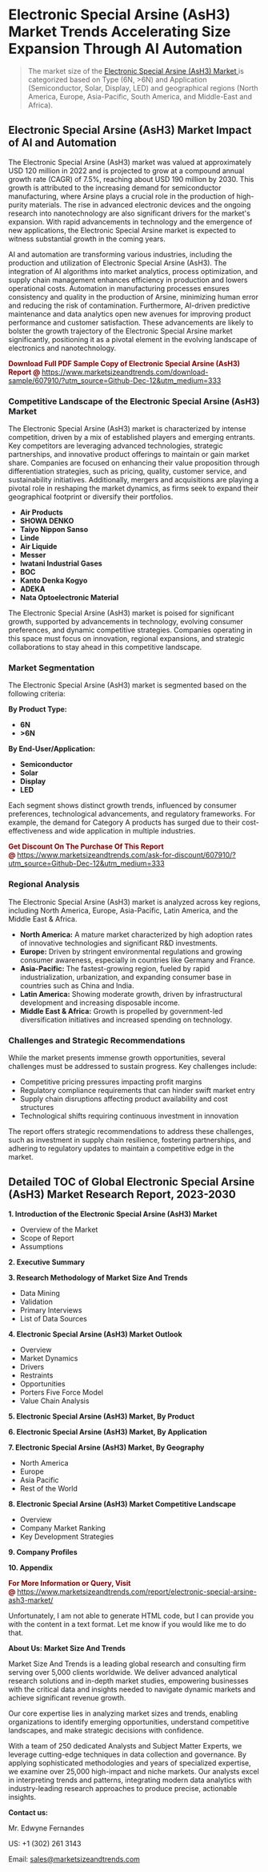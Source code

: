 <H1> Electronic Special Arsine (AsH3) Market Trends Accelerating Size Expansion Through AI Automation</H1><blockquote><p>The market size of the <a href="https://www.marketsizeandtrends.com/download-sample/607910/?utm_source=Github-Dec-12&amp;utm_medium=333" target="_blank">Electronic Special Arsine (AsH3) Market </a>is categorized based on Type (6N, >6N) and Application (Semiconductor, Solar, Display, LED) and geographical regions (North America, Europe, Asia-Pacific, South America, and Middle-East and Africa).</p></blockquote><p><h2>Electronic Special Arsine (AsH3) Market Impact of AI and Automation</h2><p>The Electronic Special Arsine (AsH3) market was valued at approximately USD 120 million in 2022 and is projected to grow at a compound annual growth rate (CAGR) of 7.5%, reaching about USD 190 million by 2030. This growth is attributed to the increasing demand for semiconductor manufacturing, where Arsine plays a crucial role in the production of high-purity materials. The rise in advanced electronic devices and the ongoing research into nanotechnology are also significant drivers for the market's expansion. With rapid advancements in technology and the emergence of new applications, the Electronic Special Arsine market is expected to witness substantial growth in the coming years.</p><p>AI and automation are transforming various industries, including the production and utilization of Electronic Special Arsine (AsH3). The integration of AI algorithms into market analytics, process optimization, and supply chain management enhances efficiency in production and lowers operational costs. Automation in manufacturing processes ensures consistency and quality in the production of Arsine, minimizing human error and reducing the risk of contamination. Furthermore, AI-driven predictive maintenance and data analytics open new avenues for improving product performance and customer satisfaction. These advancements are likely to bolster the growth trajectory of the Electronic Special Arsine market significantly, positioning it as a pivotal element in the evolving landscape of electronics and nanotechnology.</p></p><p><strong><span style="color: #800000;">Download Full PDF Sample Copy of Electronic Special Arsine (AsH3) Report @</span>&nbsp;</strong><a href="https://www.marketsizeandtrends.com/download-sample/607910/?utm_source=Github-Dec-12&amp;utm_medium=333">https://www.marketsizeandtrends.com/download-sample/607910/?utm_source=Github-Dec-12&amp;utm_medium=333</a></p><h3>Competitive Landscape of the Electronic Special Arsine (AsH3) Market</h3><p>The Electronic Special Arsine (AsH3) market is characterized by intense competition, driven by a mix of established players and emerging entrants. Key competitors are leveraging advanced technologies, strategic partnerships, and innovative product offerings to maintain or gain market share. Companies are focused on enhancing their value proposition through differentiation strategies, such as pricing, quality, customer service, and sustainability initiatives. Additionally, mergers and acquisitions are playing a pivotal role in reshaping the market dynamics, as firms seek to expand their geographical footprint or diversify their portfolios.</p><p><strong><p><ul><li>Air Products </li><li> SHOWA DENKO </li><li> Taiyo Nippon Sanso </li><li> Linde </li><li> Air Liquide </li><li> Messer </li><li> lwatani Industrial Gases </li><li> BOC </li><li> Kanto Denka Kogyo </li><li> ADEKA </li><li> Nata Optoelectronic Material</p></li></ul></p></strong></p><p>The Electronic Special Arsine (AsH3) market is poised for significant growth, supported by advancements in technology, evolving consumer preferences, and dynamic competitive strategies. Companies operating in this space must focus on innovation, regional expansions, and strategic collaborations to stay ahead in this competitive landscape.</p><h3>Market Segmentation</h3><p>The Electronic Special Arsine (AsH3) market is segmented based on the following criteria:</p><p><strong>By Product Type:</strong></p><p><strong><p><ul><li>6N </li><li> >6N</p></li></ul></p></strong></p><p><strong>By End-User/Application:</strong></p><p><strong><p><ul><li>Semiconductor </li><li> Solar </li><li> Display </li><li> LED</p></li></ul></p></strong></p><p>Each segment shows distinct growth trends, influenced by consumer preferences, technological advancements, and regulatory frameworks. For example, the demand for Category A products has surged due to their cost-effectiveness and wide application in multiple industries.</p><p><strong><span style="color: #800000;">Get Discount On The Purchase Of This Report @&nbsp;</span></strong><a href="https://www.marketsizeandtrends.com/ask-for-discount/607910/?utm_source=Github-Dec-12&amp;utm_medium=333">https://www.marketsizeandtrends.com/ask-for-discount/607910/?utm_source=Github-Dec-12&amp;utm_medium=333</a></p><h3>Regional Analysis</h3><p>The Electronic Special Arsine (AsH3) market is analyzed across key regions, including North America, Europe, Asia-Pacific, Latin America, and the Middle East &amp; Africa.</p><ul><li><strong>North America:</strong> A mature market characterized by high adoption rates of innovative technologies and significant R&amp;D investments.</li><li><strong>Europe:</strong> Driven by stringent environmental regulations and growing consumer awareness, especially in countries like Germany and France.</li><li><strong>Asia-Pacific:</strong> The fastest-growing region, fueled by rapid industrialization, urbanization, and expanding consumer base in countries such as China and India.</li><li><strong>Latin America:</strong> Showing moderate growth, driven by infrastructural development and increasing disposable income.</li><li><strong>Middle East &amp; Africa:</strong> Growth is propelled by government-led diversification initiatives and increased spending on technology.</li></ul><h3>Challenges and Strategic Recommendations</h3><p>While the market presents immense growth opportunities, several challenges must be addressed to sustain progress. Key challenges include:</p><ul><li>Competitive pricing pressures impacting profit margins</li><li>Regulatory compliance requirements that can hinder swift market entry</li><li>Supply chain disruptions affecting product availability and cost structures</li><li>Technological shifts requiring continuous investment in innovation</li></ul><p>The report offers strategic recommendations to address these challenges, such as investment in supply chain resilience, fostering partnerships, and adhering to regulatory updates to maintain a competitive edge in the market.</p><h2>Detailed TOC of Global Electronic Special Arsine (AsH3) Market Research Report, 2023-2030</h2><p><strong>1. Introduction of the Electronic Special Arsine (AsH3) Market</strong></p><ul><li>Overview of the Market</li><li>Scope of Report</li><li>Assumptions&nbsp;</li></ul><p><strong>2. Executive Summary</strong></p><p><strong>3. Research Methodology of <strong>Market Size And Trends</strong></strong></p><ul><li>Data Mining</li><li>Validation</li><li>Primary Interviews</li><li>List of Data Sources&nbsp;</li></ul><p><strong>4. Electronic Special Arsine (AsH3) Market Outlook</strong></p><ul><li>Overview</li><li>Market Dynamics</li><li>Drivers</li><li>Restraints</li><li>Opportunities</li><li>Porters Five Force Model</li><li>Value Chain Analysis&nbsp;</li></ul><p><strong>5. Electronic Special Arsine (AsH3) Market, By Product</strong></p><p><strong>6. Electronic Special Arsine (AsH3) Market, By Application</strong></p><p><strong>7. Electronic Special Arsine (AsH3) Market, By Geography</strong></p><ul><li>North America</li><li>Europe</li><li>Asia Pacific</li><li>Rest of the World&nbsp;</li></ul><p><strong>8. Electronic Special Arsine (AsH3) Market Competitive Landscape</strong></p><ul><li>Overview</li><li>Company Market Ranking</li><li>Key Development Strategies&nbsp;</li></ul><p><strong>9. Company Profiles</strong></p><p><strong>10. Appendix</strong></p><p><strong><span style="color: #800000;">For More Information or Query, Visit @&nbsp;</span></strong><a href="https://www.marketsizeandtrends.com/report/electronic-special-arsine-ash3-market/">https://www.marketsizeandtrends.com/report/electronic-special-arsine-ash3-market/</a></p><p>Unfortunately, I am not able to generate HTML code, but I can provide you with the content in a text format. Let me know if you would like me to do that.</p><p><strong>About Us:&nbsp;Market Size And Trends</strong></p><p>Market Size And Trends&nbsp;is a leading global research and consulting firm serving over 5,000 clients worldwide. We deliver advanced analytical research solutions and in-depth market studies, empowering businesses with the critical data and insights needed to navigate dynamic markets and achieve significant revenue growth.</p><p>Our core expertise lies in analyzing market sizes and trends, enabling organizations to identify emerging opportunities, understand competitive landscapes, and make strategic decisions with confidence.</p><p>With a team of 250 dedicated Analysts and Subject Matter Experts, we leverage cutting-edge techniques in data collection and governance. By applying sophisticated methodologies and years of specialized expertise, we examine over 25,000 high-impact and niche markets. Our analysts excel in interpreting trends and patterns, integrating modern data analytics with industry-leading research approaches to produce precise, actionable insights.</p><p><strong>Contact us:</strong></p><p>Mr. Edwyne Fernandes</p><p>US: +1 (302) 261 3143</p><p>Email: <a href="mailto:sales@marketsizeandtrends.com">sales@marketsizeandtrends.com</a>&nbsp;</p>
